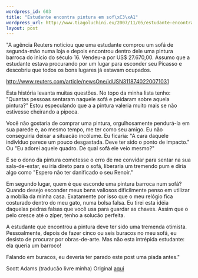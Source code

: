```yaml
--- 
wordpress_id: 603
title: "Estudante encontra pintura em sof\xC3\xA1"
wordpress_url: http://www.tiagoluchini.eu/2007/11/05/estudante-encontra-pintura-em-sofa/
layout: post
---
```

"A agência Reuters noticiou que uma estudante comprou um sofá de segunda-mão numa loja e depois encontrou dentro dele uma pintura barroca do início do século 16. Vendeu-a por US$ 27.670,00. Assumo que a estudante estava procurando por um lugar para esconder seu Picasso e descobriu que todos os bons lugares já estavam ocupados.

<a href="http://www.reuters.com/article/newsOne/idUSN3118740220071031" target="_blank">http://www.reuters.com/article/newsOne/idUSN3118740220071031</a>

Esta história levanta muitas questões. No topo da minha lista tenho: "Quantas pessoas sentaram naquele sofá e peidaram sobre aquela pintura?" Estou especulando que a a pintura valeria muito mais se não estivesse cheirando a pipoca.

Você não gostaria de comprar uma pintura, orgulhosamente pendurá-la em sua parede e, ao mesmo tempo, me ter como seu amigo. Eu não conseguiria deixar a situacão incólume. Eu ficaria: "A cara daquele indivíduo parece um pouco desgastada. Deve ter sido o ponto de impacto." Ou "Eu adorei aquele quadro. De qual sofá ele veio mesmo?"

E se o dono da pintura cometesse o erro de me convidar para sentar na sua sala-de-estar,  eu iria direto para o sofá, liberaria um tremendo pum e diria algo como "Espero não ter danificado o seu Renoir."

Em segundo lugar, quem é que esconde uma pintura barroca num sofá? Quando desejo esconder meus bens valiosos dificilmente penso em utilizar a mobília da minha casa. Exatamente por isso que o meu relógio fica costurado dentro do meu gato, numa bolsa falsa. Eu tirei esta idéia daquelas pedras falsas que você usa para guardar as chaves. Assim que o pelo cresce até o zíper, tenho a solucão perfeita.

A estudante que encontrou a pintura deve ter sido uma tremenda otimista. Pessoalmente, depois de fazer cinco ou seis buracos no meu sofá, eu desisto de procurar por obras-de-arte. Mas não esta intrépida estudante: ela queria um barroco!

Falando em buracos, eu deveria ter parado este post uma piada antes."

Scott Adams (traducão livre minha)
Original <a href="http://dilbertblog.typepad.com/the_dilbert_blog/2007/11/student-finds-p.html" target="_blank">aqui</a>
